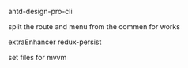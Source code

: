 antd-design-pro-cli


split the route and menu from the commen for works

extraEnhancer redux-persist 

set files for mvvm
